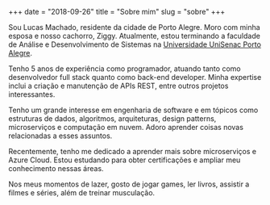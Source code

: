 +++
date = "2018-09-26"
title = "Sobre mim"
slug = "sobre"
+++

Sou Lucas Machado, residente da cidade de Porto Alegre. Moro com minha esposa e nosso cachorro, Ziggy. Atualmente, estou terminando a faculdade de Análise e Desenvolvimento de Sistemas na [Universidade UniSenac Porto Alegre][usenac]. 

Tenho 5 anos de experiência como programador, atuando tanto como desenvolvedor full stack quanto como back-end developer. Minha expertise inclui a criação e manutenção de APIs REST, entre outros projetos interessantes.

Tenho um grande interesse em engenharia de software e em tópicos como estruturas de dados, algoritmos, arquiteturas, design patterns, microserviços e computação em nuvem. Adoro aprender coisas novas relacionadas a esses assuntos.

Recentemente, tenho me dedicado a aprender mais sobre microserviços e Azure Cloud. Estou estudando para obter certificações e ampliar meu conhecimento nessas áreas.

Nos meus momentos de lazer, gosto de jogar games, ler livros, assistir a filmes e séries, além de treinar musculação.

[usenac]: https://www.senacrs.com.br
[github]: https://github.com/angelucas
